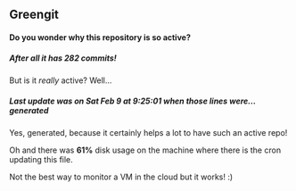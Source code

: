 ## Greengit

#### Do you wonder why this repository is so active?

##### After all it has 282 commits!

But is it *really* active? Well...

##### Last update was on Sat Feb 9 at 9:25:01 when those lines were... generated

Yes, generated, because it certainly helps a lot to have such an active repo!

Oh and there was **61%** disk usage on the machine
where there is the cron updating this file.

Not the best way to monitor a VM in the cloud but it works! :)
